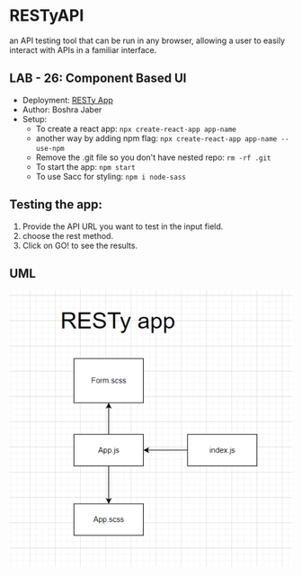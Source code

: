 # RESTyAPI
an API testing tool that can be run in any browser, allowing a user to easily interact with APIs in a familiar interface.

## LAB - 26: Component Based UI
* Deployment: [RESTy App](https://pensive-jennings-ff26f3.netlify.app/)
* Author: Boshra Jaber
* Setup: 
  - To create a react app: `npx create-react-app app-name`
  - another way by adding npm flag: `npx create-react-app app-name --use-npm`
  - Remove the .git file so you don't have nested repo: `rm -rf .git`
  - To start the app: `npm start`
  - To use Sacc for styling: `npm i node-sass`

## Testing the app:
1. Provide the API URL you want to test in the input field.
2. choose the rest method.
3. Click on GO! to see the results.
## UML
![Created with diagrams](src/Screenshot%202021-05-03%20021514.png)
